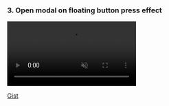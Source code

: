 ### 3. Open modal on floating button press effect

<video controls autoplay muted loop playsinline>
	<source src="media/2023-02-06-Opening-modal-on-floating-button-press.mov" type="video/mp4">
</video>


[Gist](https://gist.github.com/crisrojas/cc53addc337486bdf9ae7045c857c4e2)